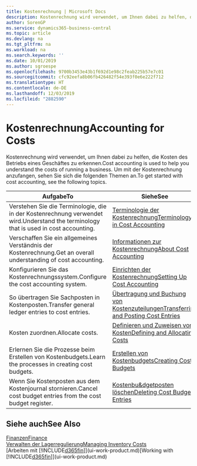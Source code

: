 ```yaml
---
title: Kostenrechnung | Microsoft Docs
description: Kostenrechnung wird verwendet, um Ihnen dabei zu helfen, die Kosten des Betriebs eines Geschäftes zu erkennen. Um mit der Kostenrechnung anzufangen, sehen Sie sich die folgenden Themen an.
author: SorenGP
ms.service: dynamics365-business-central
ms.topic: article
ms.devlang: na
ms.tgt_pltfrm: na
ms.workload: na
ms.search.keywords: ''
ms.date: 10/01/2019
ms.author: sgroespe
ms.openlocfilehash: 9700b3453e43b1f692d1e98c2feab225b57e7c01
ms.sourcegitcommit: cfc92eefa8b06fb426482f54e393f0e6e222f712
ms.translationtype: HT
ms.contentlocale: de-DE
ms.lasthandoff: 12/03/2019
ms.locfileid: "2882590"
---
```

# <a name="accounting-for-costs"></a><span data-ttu-id="13ba3-104">Kostenrechnung</span><span class="sxs-lookup"><span data-stu-id="13ba3-104">Accounting for Costs</span></span>
<span data-ttu-id="13ba3-105">Kostenrechnung wird verwendet, um Ihnen dabei zu helfen, die Kosten des Betriebs eines Geschäftes zu erkennen.</span><span class="sxs-lookup"><span data-stu-id="13ba3-105">Cost accounting is used to help you understand the costs of running a business.</span></span> <span data-ttu-id="13ba3-106">Um mit der Kostenrechnung anzufangen, sehen Sie sich die folgenden Themen an.</span><span class="sxs-lookup"><span data-stu-id="13ba3-106">To get started with cost accounting, see the following topics.</span></span>  

|<span data-ttu-id="13ba3-107">Aufgabe</span><span class="sxs-lookup"><span data-stu-id="13ba3-107">To</span></span>|<span data-ttu-id="13ba3-108">Siehe</span><span class="sxs-lookup"><span data-stu-id="13ba3-108">See</span></span>|  
|--------|---------|  
|<span data-ttu-id="13ba3-109">Verstehen Sie die Terminologie, die in der Kostenrechnung verwendet wird.</span><span class="sxs-lookup"><span data-stu-id="13ba3-109">Understand the terminology that is used in cost accounting.</span></span>|[<span data-ttu-id="13ba3-110">Terminologie der Kostenrechnung</span><span class="sxs-lookup"><span data-stu-id="13ba3-110">Terminology in Cost Accounting</span></span>](finance-terminology-in-cost-accounting.md)|  
|<span data-ttu-id="13ba3-111">Verschaffen Sie ein allgemeines Verständnis der Kostenrechnung.</span><span class="sxs-lookup"><span data-stu-id="13ba3-111">Get an overall understanding of cost accounting.</span></span>|[<span data-ttu-id="13ba3-112">Informationen zur Kostenrechnung</span><span class="sxs-lookup"><span data-stu-id="13ba3-112">About Cost Accounting</span></span>](finance-about-cost-accounting.md)|  
|<span data-ttu-id="13ba3-113">Konfigurieren Sie das Kostenrechnungssystem.</span><span class="sxs-lookup"><span data-stu-id="13ba3-113">Configure the cost accounting system.</span></span>|[<span data-ttu-id="13ba3-114">Einrichten der Kostenrechnung</span><span class="sxs-lookup"><span data-stu-id="13ba3-114">Setting Up Cost Accounting</span></span>](finance-set-up-cost-accounting.md)|  
|<span data-ttu-id="13ba3-115">So übertragen Sie Sachposten in Kostenposten.</span><span class="sxs-lookup"><span data-stu-id="13ba3-115">Transfer general ledger entries to cost entries.</span></span>|[<span data-ttu-id="13ba3-116">Übertragung und Buchung von Kostenzuteilungen</span><span class="sxs-lookup"><span data-stu-id="13ba3-116">Transferring and Posting Cost Entries</span></span>](finance-transfer-and-post-cost-entries.md)|  
|<span data-ttu-id="13ba3-117">Kosten zuordnen.</span><span class="sxs-lookup"><span data-stu-id="13ba3-117">Allocate costs.</span></span>|[<span data-ttu-id="13ba3-118">Definieren und Zuweisen von Kosten</span><span class="sxs-lookup"><span data-stu-id="13ba3-118">Defining and Allocating Costs</span></span>](finance-define-and-allocate-costs.md)|  
|<span data-ttu-id="13ba3-119">Erlernen Sie die Prozesse beim Erstellen von Kostenbudgets.</span><span class="sxs-lookup"><span data-stu-id="13ba3-119">Learn the processes in creating cost budgets.</span></span>|[<span data-ttu-id="13ba3-120">Erstellen von Kostenbudgets</span><span class="sxs-lookup"><span data-stu-id="13ba3-120">Creating Cost Budgets</span></span>](finance-create-cost-budgets.md)|
|<span data-ttu-id="13ba3-121">Wenn Sie Kostenposten aus dem Kostenjournal stornieren.</span><span class="sxs-lookup"><span data-stu-id="13ba3-121">Cancel cost budget entries from the cost budget register.</span></span>|[<span data-ttu-id="13ba3-122">Kostenbu&dgetposten löschen</span><span class="sxs-lookup"><span data-stu-id="13ba3-122">Deleting Cost Budget Entries</span></span>](finance-how-to-delete-cost-budget-entries.md)| 


## <a name="see-also"></a><span data-ttu-id="13ba3-123">Siehe auch</span><span class="sxs-lookup"><span data-stu-id="13ba3-123">See Also</span></span>  
[<span data-ttu-id="13ba3-124">Finanzen</span><span class="sxs-lookup"><span data-stu-id="13ba3-124">Finance</span></span>](finance.md)  
[<span data-ttu-id="13ba3-125">Verwalten der Lagerregulierung</span><span class="sxs-lookup"><span data-stu-id="13ba3-125">Managing Inventory Costs</span></span>](finance-manage-inventory-costs.md)  
<span data-ttu-id="13ba3-126">[Arbeiten mit [!INCLUDE[d365fin](includes/d365fin_md.md)]](ui-work-product.md)</span><span class="sxs-lookup"><span data-stu-id="13ba3-126">[Working with [!INCLUDE[d365fin](includes/d365fin_md.md)]](ui-work-product.md)</span></span>
